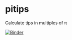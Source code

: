 # pitips

Calculate tips in multiples of π

[![Binder](https://mybinder.org/badge_logo.svg)](https://mybinder.org/v2/gh/gahjelle/pitips/master?filepath=pitips_dashboard.ipynb)
